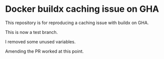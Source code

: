 # Docker buildx caching issue on GHA

This repository is for reproducing a caching issue with buildx on GHA.

This is now a test branch.

I removed some unused variables.

Amending the PR worked at this point.
